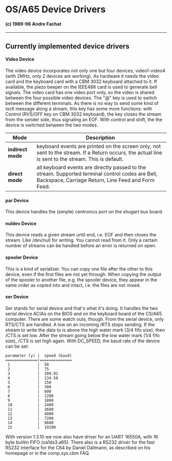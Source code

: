 #  OS/A65 Device Drivers
#### (c) 1989-96 Andre Fachat

* * *

## Currently implemented device drivers

#### Video Device

The video device incorporates not only one but four devices, video1-video4
(with 2MHz, only 2 devices are working). As hardware it needs the video card
and the keyboard card with a CBM 3032 keyboard attached to it. If available,
the piezo beeper on the IEEE488 card is used to generate bell signals.
The video card has one video port only, so the video is shared between the
four possible video devices. The "@" key is used to switch between the
different terminals. As there is no way to send some kind of ioctl message
along a stream, this key has some more functions: with Control (RVS/OFF key on
CBM 3032 keyboard), the key closes the stream from the sender side, thus
signaling an EOF. With control and shift, the the device is switched between
the two modes.

 Mode             |  Description
------------------|-----------------
**indirect mode** |  keyboard events are printed on the screen only, not sent to the stream. If a Return occurs, the actual line is sent to the stream. This is default.
**direct mode**   |  all keyboard events are directly passed to the stream. Supported terminal control codes are Bell, Backspace, Carriage Return, Line Feed and Form Feed.

#### par Device

This device handles the (simple) centronics port on the shugart bus board.

#### nuldev Device

This device reads a given stream until end, i.e. EOF and then closes the
stream. Like /dev/null for writing. You cannot read from it. Only a certain
number of streams can be handled before an error is returned on open.

#### spooler Device

This is a kind of serializer. You can copy one file after the other to this
device, even if the first files are not yet through. When copying the output
of the spooler to another file, e.g. the spooler device, they appear in the
same order as copied into and intact, i.e. the files are not mixed.

#### ser Device

Ser stands for serial device and that's what it's doing. It handles the two
serial device ACIAs on the BIOS and on the keyboard board of the CS/A65
computer. There are some watch outs, though. From the serial device, only
RTS/CTS are handled. A low on an incoming /RTS stops sending. If the stream to
write the data to is above the high water mark (3/4 fifo size), then /CTS is
set low. After the stream going below the low water mark (1/4 fifo size), /CTS
is set high again.
With DC_SPEED, the baud rate of the device can be set:

	parameter (y) |  speed (baud)
	==============|==============
	 1            |  50
	 2            |  75
	 3            |  109.92
	 4            |  134.58
	 5            |  150
	 6            |  300
	 7            |  600
	 8            |  1200
	 9            |  1800
	 10           |  2400
	 11           |  3600
	 12           |  4800
	 13           |  7200
	 14           |  9600
	 15           |  19200

With version 1.3.10 we now also have driver for an UART 16550A, with 16 byte
builtin FIFO (oa1ds3.a65). There also is a RS232 driver for the fast RS232
interface for the C64 by Daniel Dallmann, as described on his homepage or in
the comp.sys.cbm FAQ.
